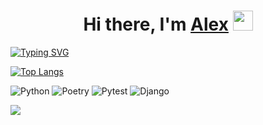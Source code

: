 <h1 align="center">Hi there, I'm <a href="https://daniilshat.ru/" target="_blank">Alex</a> 
<img src="https://github.com/blackcater/blackcater/raw/main/images/Hi.gif" height="32"/></h1>

[![Typing SVG](https://readme-typing-svg.herokuapp.com?color=%2336BCF7&lines=Python+developer+student)](https://git.io/typing-svg)

[![Top Langs](https://github-readme-stats.vercel.app/api/top-langs/?username=olex108&layout=compact)](https://github.com/olex108/github-readme-stats)

![Python](https://img.shields.io/badge/python-3670A0?style=for-the-badge&logo=python&logoColor=ffdd54)
![Poetry](https://img.shields.io/badge/Poetry-%233B82F6.svg?style=for-the-badge&logo=poetry&logoColor=0B3D8D)
![Pytest](https://img.shields.io/badge/pytest-%23ffffff.svg?style=for-the-badge&logo=pytest&logoColor=2f9fe3)
![Django](https://img.shields.io/badge/django-%23092E20.svg?style=for-the-badge&logo=django&logoColor=white)


![](https://komarev.com/ghpvc/?username=olex108)
